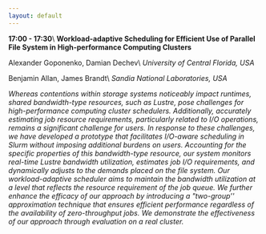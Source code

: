 ```yaml
---
layout: default
---
```


**17:00 - 17:30**\\
**Workload-adaptive Scheduling for Efficient Use of Parallel File System in High-performance Computing Clusters**

Alexander Goponenko, Damian Dechev\\
_University of Central Florida, USA_

Benjamin Allan, James Brandt\\
_Sandia National Laboratories, USA_ 

_Whereas contentions within storage systems noticeably impact runtimes, shared bandwidth-type resources, such as Lustre, pose challenges for high-performance computing cluster schedulers. Additionally, accurately estimating job resource requirements, particularly related to I/O operations, remains a significant challenge for users. In response to these challenges, we have developed a prototype that facilitates I/O-aware scheduling in Slurm without imposing additional burdens on users. Accounting for the specific properties of this bandwidth-type resource, our system monitors real-time Lustre bandwidth utilization, estimates job I/O requirements, and dynamically adjusts to the demands placed on the file system. Our workload-adaptive scheduler aims to maintain the bandwidth utilization at a level that reflects the resource requirement of the job queue. We further enhance the efficacy of our approach by introducing a "two-group'' approximation technique that ensures efficient performance regardless of the availability of zero-throughput jobs. We demonstrate the effectiveness of our approach through evaluation on a real cluster._